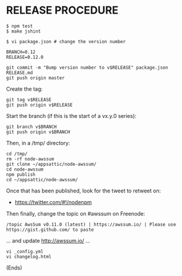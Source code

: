 # RELEASE PROCEDURE #

    $ npm test
    $ make jshint

    $ vi package.json # change the version number

    BRANCH=0.12
    RELEASE=0.12.0

    git commit -m "Bump version number to v$RELEASE" package.json RELEASE.md
    git push origin master

Create the tag:

    git tag v$RELEASE
    git push origin v$RELEASE

Start the branch (if this is the start of a vx.y.0 series):

    git branch v$BRANCH
    git push origin v$BRANCH

Then, in a /tmp/ directory:

    cd /tmp/
    rm -rf node-awssum
    git clone ~/appsattic/node-awssum/
    cd node-awssum
    npm publish
    cd ~/appsattic/node-awssum/

Once that has been published, look for the tweet to retweet on:

* https://twitter.com/#!/nodenpm

Then finally, change the topic on #awssum on Freenode:

    /topic AwsSum v0.11.0 (latest) | https://awssum.io/ | Please use https://gist.github.com/ to paste

... and update http://awssum.io/ ...

    vi _config.yml
    vi changelog.html

(Ends)
